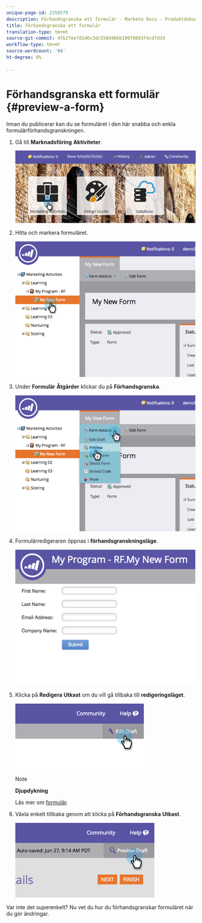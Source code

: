 ```yaml
---
unique-page-id: 2359575
description: Förhandsgranska ett formulär - Marketo Docs - Produktdokumentation
title: Förhandsgranska ett formulär
translation-type: tm+mt
source-git-commit: 47b2fee7d146c3dc558d4bbb10070683f4cdfd3d
workflow-type: tm+mt
source-wordcount: '94'
ht-degree: 0%

---
```



# Förhandsgranska ett formulär {#preview-a-form}

Innan du publicerar kan du se formuläret i den här snabba och enkla formulärförhandsgranskningen.

1. Gå till **Marknadsföring** **Aktiviteter**.

   ![](assets/login-marketing-activities-6.png)

1. Hitta och markera formuläret.

   ![](assets/image2014-9-15-17-3a45-3a51.png)

1. Under **Formulär** **Åtgärder** klickar du på **Förhandsgranska**.

   ![](assets/image2014-9-15-17-3a46-3a9.png)

1. Formulärredigeraren öppnas i **förhandsgranskningsläge**.

   ![](assets/image2014-9-15-17-3a46-3a17.png)

1. Klicka på **Redigera** **Utkast** om du vill gå tillbaka till **redigeringsläget**.

   ![](assets/image2014-9-15-17-3a46-3a37.png)

   >[!NOTE]
   >
   >**Djupdykning**
   >
   >
   >Läs mer om [formulär](http://docs.marketo.com/display/docs/forms).

1. Växla enkelt tillbaka genom att klicka på **Förhandsgranska** **Utkast**.

   ![](assets/image2014-9-15-17-3a46-3a45.png)

Var inte det superenkelt? Nu vet du hur du förhandsgranskar formuläret när du gör ändringar.

